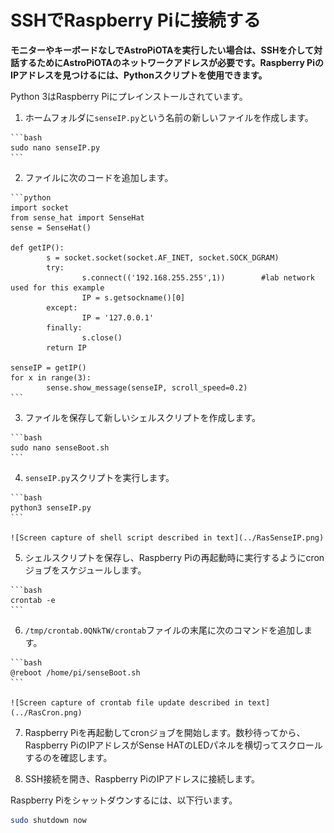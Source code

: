 # SSHでRaspberry Piに接続する
<!-- # Connect to the Raspberry Pi through SSH -->

**モニターやキーボードなしでAstroPiOTAを実行したい場合は、SSHを介して対話するためにAstroPiOTAのネットワークアドレスが必要です。Raspberry PiのIPアドレスを見つけるには、Pythonスクリプトを使用できます。**
<!-- **If you want to run AstroPiOTA without a monitor and keyboard, you need it's network address to interact with it over SSH. To find the IP address of the Raspberry Pi, you can use a Python script.** -->

Python 3はRaspberry Piにプレインストールされています。
<!-- Python 3 comes pre-installed on Raspberry Pi. -->

1. ホームフォルダに`senseIP.py`という名前の新しいファイルを作成します。
  <!-- 1. In your home folder, create a new file called `senseIP.py` -->

    ```bash
    sudo nano senseIP.py
    ```

2. ファイルに次のコードを追加します。
  <!-- 2. Add the following code to the file: -->

    ```python
    import socket
    from sense_hat import SenseHat
    sense = SenseHat()

    def getIP():
            s = socket.socket(socket.AF_INET, socket.SOCK_DGRAM)
            try:
                    s.connect(('192.168.255.255',1))        #lab network used for this example
                    IP = s.getsockname()[0]
            except:
                    IP = '127.0.0.1'
            finally:
                    s.close()
            return IP

    senseIP = getIP()
    for x in range(3):
            sense.show_message(senseIP, scroll_speed=0.2)
    ```

3. ファイルを保存して新しいシェルスクリプトを作成します。
  <!-- 3. Save the file and create a new shell script -->

    ```bash
    sudo nano senseBoot.sh
    ```

4. `senseIP.py`スクリプトを実行します。
  <!-- 4. Run the senseIP.py script -->

    ```bash
    python3 senseIP.py
    ```

    ![Screen capture of shell script described in text](../RasSenseIP.png)

5. シェルスクリプトを保存し、Raspberry Piの再起動時に実行するようにcronジョブをスケジュールします。
  <!-- 5. Save the shell script and schedule a cron job to run it when Raspberry Pi reboots -->

    ```bash
    crontab -e
    ```

6. `/tmp/crontab.0QNkTW/crontab`ファイルの末尾に次のコマンドを追加します。
  <!-- 6. Add the following command at the bottom of the /tmp/crontab.0QNkTW/crontab file: -->

    ```bash
    @reboot /home/pi/senseBoot.sh
    ```

    ![Screen capture of crontab file update described in text](../RasCron.png)

7. Raspberry Piを再起動してcronジョブを開始します。数秒待ってから、Raspberry PiのIPアドレスがSense HATのLEDパネルを横切ってスクロールするのを確認します。
  <!-- 7. Restart Raspberry Pi to start the cron job. Wait a second or two, then see its IP address scrolling across the Sense HAT LED panel. -->

8. SSH接続を開き、Raspberry PiのIPアドレスに接続します。
  <!-- 8. Open an SSH connection and connect to the IP address of your Raspberry Pi -->

Raspberry Piをシャットダウンするには、以下行います。
<!-- To shut down the Raspberry Pi, do the following: -->

```bash
sudo shutdown now
```
